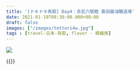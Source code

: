 ```yaml
---
title: '[ドキドキ鳥取] Day4：赤瓦六號館 桑田醤油醸造場'
date: 2021-01-10T08:30:00.000+08:00
draft: false
images: ["/images/tottori4w.jpg"]
tags : [travel-日本-鳥取, flavor - 螞蟻族]
---
```




![](/images/tottori4w.jpg)




{{<tottori>}}  
